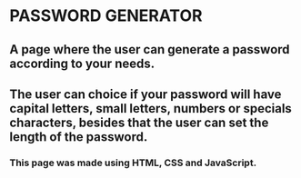 # PASSWORD GENERATOR 

## A page where the user can generate a password according to your needs.
## The user can choice if your password will have capital letters, small letters, numbers or specials characters, besides that the user can set the length of the password.

### This page was made using HTML, CSS and JavaScript.